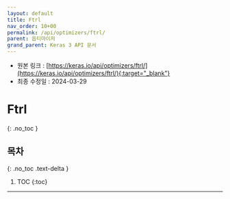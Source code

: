 ```yaml
---
layout: default
title: Ftrl
nav_order: 10+00
permalink: /api/optimizers/ftrl/
parent: 옵티마이저
grand_parent: Keras 3 API 문서
---
```


* 원본 링크 : [https://keras.io/api/optimizers/ftrl/](https://keras.io/api/optimizers/ftrl/){:target="_blank"}
* 최종 수정일 : 2024-03-29

# Ftrl
{: .no_toc }

## 목차
{: .no_toc .text-delta }

1. TOC
{:toc}

---
